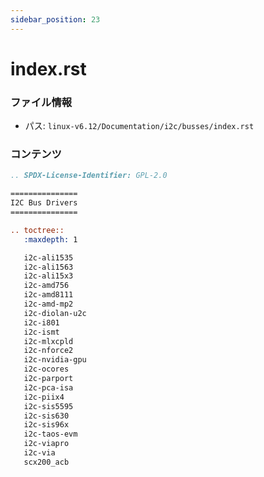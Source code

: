 ```yaml
---
sidebar_position: 23
---
```

# index.rst

### ファイル情報

- パス: `linux-v6.12/Documentation/i2c/busses/index.rst`

### コンテンツ

```rst
.. SPDX-License-Identifier: GPL-2.0

===============
I2C Bus Drivers
===============

.. toctree::
   :maxdepth: 1

   i2c-ali1535
   i2c-ali1563
   i2c-ali15x3
   i2c-amd756
   i2c-amd8111
   i2c-amd-mp2
   i2c-diolan-u2c
   i2c-i801
   i2c-ismt
   i2c-mlxcpld
   i2c-nforce2
   i2c-nvidia-gpu
   i2c-ocores
   i2c-parport
   i2c-pca-isa
   i2c-piix4
   i2c-sis5595
   i2c-sis630
   i2c-sis96x
   i2c-taos-evm
   i2c-viapro
   i2c-via
   scx200_acb

```

